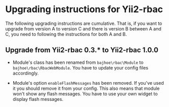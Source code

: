 # Upgrading instructions for Yii2-rbac

The following upgrading instructions are cumulative. That is, if you want to
upgrade from version A to version C and there is version B between A and C, you
need to following the instructions for both A and B.

## Upgrade from Yii2-rbac 0.3.* to Yii2-rbac 1.0.0

- Module's class has been renamed from `bajhoe\rbac\Module` to `bajhoe\rbac\RbacWebModule`. You have to update your
 config files accordingly. 

- Module's option `enableFlashMessages` has been removed. If you've used it you should remove it from your config. This
 also means that module won't show any flash messages. You have to use your own widget to display flash messages.
